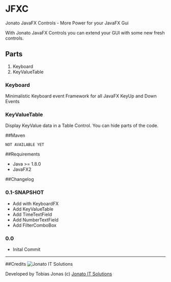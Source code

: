 # JFXC
Jonato JavaFX Controls - More Power for your JavaFX Gui

With Jonato JavaFX Controls you can extend your GUI with some new fresh controls. 

## Parts
1. Keyboard
2. KeyValueTable

### Keyboard 
Minimalistic Keyboard event Framework for all JavaFX KeyUp and Down Events

### KeyValueTable
Display KeyValue data in a Table Control. You can hide parts of the code.

##Maven
```
NOT AVAILABLE YET
```

##Requirements
- Java >= 1.8.0
- JavaFX2

##Changelog

### 0.1-SNAPSHOT
- Add with KeyboardFX
- Add KeyValueTable
- Add TimeTextField
- Add NumberTextField
- Add FilterComboBox

### 0.0
- Inital Commit

---

##Credits
![Jonato IT Solutions][logo]

Developed by Tobias Jonas 
(c) [Jonato IT Solutions](https://jonato.de "Jonato IT Solutions - Software Engineering")


[logo]: https://jonato.de/sites/all/themes/jonatoDE/logo.png "Jonato IT Solutions logo"

